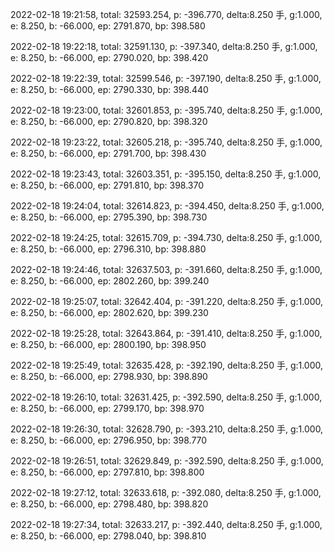 2022-02-18 19:21:58, total: 32593.254, p: -396.770, delta:8.250 手, g:1.000, e: 8.250, b: -66.000, ep: 2791.870, bp: 398.580

2022-02-18 19:22:18, total: 32591.130, p: -397.340, delta:8.250 手, g:1.000, e: 8.250, b: -66.000, ep: 2790.020, bp: 398.420

2022-02-18 19:22:39, total: 32599.546, p: -397.190, delta:8.250 手, g:1.000, e: 8.250, b: -66.000, ep: 2790.330, bp: 398.440

2022-02-18 19:23:00, total: 32601.853, p: -395.740, delta:8.250 手, g:1.000, e: 8.250, b: -66.000, ep: 2790.820, bp: 398.320

2022-02-18 19:23:22, total: 32605.218, p: -395.740, delta:8.250 手, g:1.000, e: 8.250, b: -66.000, ep: 2791.700, bp: 398.430

2022-02-18 19:23:43, total: 32603.351, p: -395.150, delta:8.250 手, g:1.000, e: 8.250, b: -66.000, ep: 2791.810, bp: 398.370

2022-02-18 19:24:04, total: 32614.823, p: -394.450, delta:8.250 手, g:1.000, e: 8.250, b: -66.000, ep: 2795.390, bp: 398.730

2022-02-18 19:24:25, total: 32615.709, p: -394.730, delta:8.250 手, g:1.000, e: 8.250, b: -66.000, ep: 2796.310, bp: 398.880

2022-02-18 19:24:46, total: 32637.503, p: -391.660, delta:8.250 手, g:1.000, e: 8.250, b: -66.000, ep: 2802.260, bp: 399.240

2022-02-18 19:25:07, total: 32642.404, p: -391.220, delta:8.250 手, g:1.000, e: 8.250, b: -66.000, ep: 2802.620, bp: 399.230

2022-02-18 19:25:28, total: 32643.864, p: -391.410, delta:8.250 手, g:1.000, e: 8.250, b: -66.000, ep: 2800.190, bp: 398.950

2022-02-18 19:25:49, total: 32635.428, p: -392.190, delta:8.250 手, g:1.000, e: 8.250, b: -66.000, ep: 2798.930, bp: 398.890

2022-02-18 19:26:10, total: 32631.425, p: -392.590, delta:8.250 手, g:1.000, e: 8.250, b: -66.000, ep: 2799.170, bp: 398.970

2022-02-18 19:26:30, total: 32628.790, p: -393.210, delta:8.250 手, g:1.000, e: 8.250, b: -66.000, ep: 2796.950, bp: 398.770

2022-02-18 19:26:51, total: 32629.849, p: -392.590, delta:8.250 手, g:1.000, e: 8.250, b: -66.000, ep: 2797.810, bp: 398.800

2022-02-18 19:27:12, total: 32633.618, p: -392.080, delta:8.250 手, g:1.000, e: 8.250, b: -66.000, ep: 2798.480, bp: 398.820

2022-02-18 19:27:34, total: 32633.217, p: -392.440, delta:8.250 手, g:1.000, e: 8.250, b: -66.000, ep: 2798.040, bp: 398.810